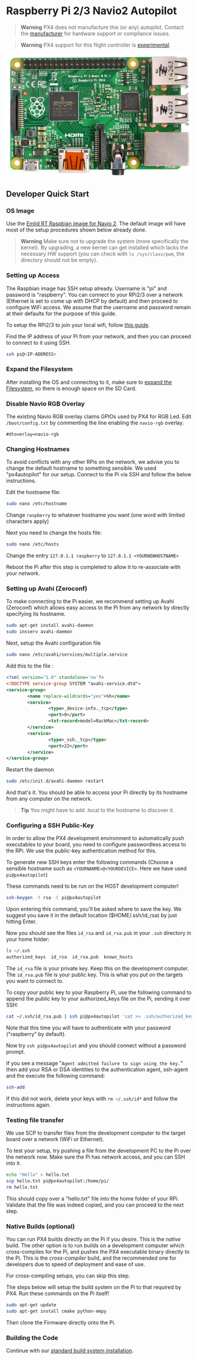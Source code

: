 # Raspberry Pi 2/3 Navio2 Autopilot

> **Warning** PX4 does not manufacture this (or any) autopilot.
  Contact the [manufacturer](https://emlid.com/) for hardware support or compliance issues.

<span></span>
> **Warning** PX4 support for this flight controller is [experimental](../flight_controller/autopilot_experimental.md).

![Ra Pi Image](../../assets/hardware/hardware-rpi2.jpg)

## Developer Quick Start

### OS Image

Use the [Emlid RT Raspbian image for Navio 2](https://docs.emlid.com/navio2/Navio-APM/configuring-raspberry-pi/).
The default image will have most of the setup procedures shown below already done.

> **Warning** Make sure not to upgrade the system (more specifically the kernel).
  By upgrading, a new kernel can get installed which lacks the necessary HW support (you can check with `ls /sys/class/pwm`, the directory should not be empty).

### Setting up Access

The Raspbian image has SSH setup already.
Username is "pi" and password is "raspberry".
You can connect to your RPi2/3 over a network (Ethernet is set to come up with DHCP by default) and then proceed to configure WiFi access.
We assume that the username and password remain at their defaults for the purpose of this guide.

To setup the RPi2/3 to join your local wifi, follow [this guide](https://www.raspberrypi.org/documentation/configuration/wireless/wireless-cli.md).

Find the IP address of your Pi from your network, and then you can proceed to connect to it using SSH.

```sh
ssh pi@<IP-ADDRESS>
```

### Expand the Filesystem

After installing the OS and connecting to it, make sure to [expand the Filesystem](https://www.raspberrypi.org/documentation/configuration/raspi-config.md), so there is enough space on the SD Card.

### Disable Navio RGB Overlay

The existing Navio RGB overlay claims GPIOs used by PX4 for RGB Led.
Edit `/boot/config.txt` by commenting the line enabling the `navio-rgb` overlay.
```
#dtoverlay=navio-rgb
```

### Changing Hostnames

To avoid conflicts with any other RPis on the network, we advise you to change the default hostname to something sensible.
We used "px4autopilot" for our setup.
Connect to the Pi via SSH and follow the below instructions.

Edit the hostname file:

```sh
sudo nano /etc/hostname
```

Change `raspberry` to whatever hostname you want (one word with limited characters apply)

Next you need to change the hosts file:

```sh
sudo nano /etc/hosts
```
Change the entry `127.0.1.1 raspberry` to `127.0.1.1 <YOURNEWHOSTNAME>`

Reboot the Pi after this step is completed to allow it to re-associate with your network.

### Setting up Avahi (Zeroconf)

To make connecting to the Pi easier, we recommend setting up Avahi (Zeroconf) which allows easy access to the Pi from any network by directly specifying its hostname.

```sh
sudo apt-get install avahi-daemon
sudo insserv avahi-daemon
```
Next, setup the Avahi configuration file

```sh
sudo nano /etc/avahi/services/multiple.service
```
Add this to the file :

```xml
<?xml version="1.0" standalone='no'?>
<!DOCTYPE service-group SYSTEM "avahi-service.dtd">
<service-group>
        <name replace-wildcards="yes">%h</name>
        <service>
                <type>_device-info._tcp</type>
                <port>0</port>
                <txt-record>model=RackMac</txt-record>
        </service>
        <service>
                <type>_ssh._tcp</type>
                <port>22</port>
        </service>
</service-group>

```
Restart the daemon

```sh
sudo /etc/init.d/avahi-daemon restart
```
And that's it.
You should be able to access your Pi directly by its hostname from any computer on the network.


> **Tip** You might have to add .local to the hostname to discover it.

### Configuring a SSH Public-Key

In order to allow the PX4 development environment to automatically push executables to your board, you need to configure passwordless access to the RPi. 
We use the public-key authentication method for this.

To generate new SSH keys enter the following commands (Choose a sensible hostname such as `<YOURNANME>@<YOURDEVICE>`.  Here we have used `pi@px4autopilot`)

These commands need to be run on the HOST development computer!

```sh
ssh-keygen -t rsa -C pi@px4autopilot
```
Upon entering this command, you'll be asked where to save the key. We suggest you save it in the default location ($HOME/.ssh/id_rsa) by just hitting Enter.

Now you should see the files `id_rsa` and `id_rsa.pub` in your `.ssh` directory in your home folder:

```sh
ls ~/.ssh
authorized_keys  id_rsa  id_rsa.pub  known_hosts
```
The `id_rsa` file is your private key. Keep this on the development computer.
The `id_rsa.pub` file is your public key. This is what you put on the targets you want to connect to.

To copy your public key to your Raspberry Pi, use the following command to append the public key to your authorized_keys file on the Pi, sending it over SSH:

```sh
cat ~/.ssh/id_rsa.pub | ssh pi@px4autopilot 'cat >> .ssh/authorized_keys'
```

Note that this time you will have to authenticate with your password ("raspberry" by default).

Now try `ssh pi@px4autopilot` and you should connect without a password prompt.

If you see a message "`Agent admitted failure to sign using the key.`" then add your RSA or DSA identities to the authentication agent, ssh-agent and the execute the following command:

```sh
ssh-add
```
If this did not work, delete your keys with `rm ~/.ssh/id*` and follow the instructions again.

### Testing file transfer
We use SCP to transfer files from the development computer to the target board over a network (WiFi or Ethernet).

To test your setup, try pushing a file from the development PC to the Pi over the network now.
Make sure the Pi has network access, and you can SSH into it.

```sh
echo "Hello" > hello.txt
scp hello.txt pi@px4autopilot:/home/pi/
rm hello.txt
```
This should copy over a "hello.txt" file into the home folder of your RPi.
Validate that the file was indeed copied, and you can proceed to the next step.

### Native Builds (optional)

You can run PX4 builds directly on the Pi if you desire. 
This is the *native* build. 
The other option is to run builds on a development computer which cross-compiles for the Pi, and pushes the PX4 executable binary directly to the Pi.
This is the *cross-compiler* build, and the recommended one for developers due to speed of deployment and ease of use.

For cross-compiling setups, you can skip this step.

The steps below will setup the build system on the Pi to that required by PX4.
Run these commands on the Pi itself!

```sh
sudo apt-get update
sudo apt-get install cmake python-empy
```

Then clone the Firmware directly onto the Pi.

### Building the Code

Continue with our [standard build system installation](https://dev.px4.io/master/en/setup/dev_env_linux.html).
